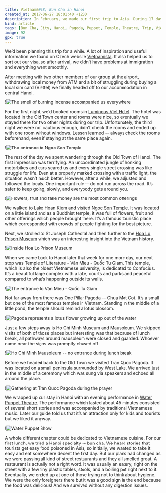 ```yaml
---
title: Vietnam&#58; Bun Cha in Hanoi
created_at: 2017-06-27 18:01:40 +1200
description: In February, we made our first trip to Asia. During 17 days, we visited a number of places in north and south Vietnam and we had a taste of everything -- busy cities, laid-back villages or sunny coast. We were surprised by ubiquitous pollution and amazed by delicious cuisine. It took us a couple of days to overcome the cultural shock but then when we acclimatized we made the most of it.
kind: article
tags: [Bun Cha, City, Hanoi, Pagoda, Puppet, Temple, Theatre, Trip, Vietnam]
image: 92
gpx: true
---
```


We’d been planning this trip for a while. A lot of inspiration and useful information we found on Czech website [Vietnamista](http://www.vietnamista.cz/). It also helped us to sort out our visa, so after arrival, we didn’t have problems at immigration and everything went smoothly.

After meeting with two other members of our group at the airport, withdrawing local money from ATM and a bit of struggling during buying a local sim card (Viettel) we finally headed off to our accommodation in central Hanoi.

!![The smell of burning incense accompanied us everywhere](103)

For the first night, we’d booked rooms in [Luminous Viet Hotel](https://www.booking.com/hotel/vn/luminous-viet.cs.html?aid=304142;label=gen173nr-1FCA4oggJCAlhYSAViBW5vcmVmaK4BiAEBmAEFwgEKd2luZG93cyAxMMgBDNgBAegBAfgBBpICAXmoAgM;sid=095d466a6b99e95958ef967f846213c1;dest_id=-3714993;dest_type=city;dist=0;group_adults=2;group_children=0;hip_dst=1;hpos=1;no_rooms=1;room1=A%2CA;sb_price_type=total;srfid=ed025e83e2d05bb99dff3974404f1e60b362805fX1;type=total;ucfs=1&#hotelTmpl). The hotel was located in the Old Town center and rooms were nice, so eventually we stayed there for two other nights during our trip. Unfortunately, the third night we were not cautious enough, didn’t check the rooms and ended up with one room without windows. Lesson learned -- always check the rooms beforehand, even if staying at the same place again.

!![The entrance to Ngoc Son Temple](1)

The rest of the day we spent wandering through the Old Town of Hanoi. The first impression was terrifying. An uncoordinated jungle of honking motorbikes and cars scared us and every single street crossing was like struggle for life. Even at a properly marked crossing with a traffic light, the situation wasn’t much better. However, after a while, we adjusted and followed the locals. One important rule -- do not run across the road. It’s safer to keep going, slowly, and everybody gets around you.

!![Flowers, fruit and fake money are the most common offerings](3)

We walked to Lake Hoan Kiem and visited [Ngoc Son Temple](https://www.lonelyplanet.com/vietnam/hanoi/attractions/ngoc-son-temple/a/poi-sig/398071/357880). It was located on a little island and as a Buddhist temple, it was full of flowers, fruit and other offerings which people brought there. It’s a famous touristic place which corresponded with crowds of people fighting for the best picture.

Next, we strolled to St Joseph Cathedral and then further to the [Hoa Lo Prison Museum](http://www.hanoitoursvietnam.com/Hanoi-Tourist-Sites/hoa-lo-prison-museum-the-hanoi-hilton.html) which was an interesting insight into the Vietnam history.

!![Inside Hoa Lo Prison Museum](9)

When we came back to Hanoi later that week for one more day, our next stop was Temple of Literature - Văn Mieu - Quốc Tu Giam. This temple, which is also the oldest Vietnamese university, is dedicated to Confucius. It’s a beautiful large complex with a lake, courts and parks and peaceful compared to what’s happening outside its walls.

!![The entrance to Văn Mieu - Quốc Tu Giam](91)

Not far away from there was One Pillar Pagoda -- Chua Mot Cot. It’s a small but one of the most famous temples in Vietnam. Standing in the middle of a little pond, the temple should remind a lotus blossom.

!![Pagoda represents a lotus flower growing up out of the water](97)

Just a few steps away is Ho Chi Minh Museum and Mausoleum. We skipped visits of both of those places but interesting was that because of lunch break, all pathways around mausoleum were closed and guarded. Whoever came near the signs was promptly chased off.

!![Ho Chi Minh Mausoleum -- no entrance during lunch break](99)

Before we headed back to the Old Town we visited Tran Quoc Pagoda. It was located on a small peninsula surrounded by West Lake. We arrived just in the middle of a ceremony which was sung via speakers and echoed all around the place.

!![Gathering at Tran Quoc Pagoda during the prayer](104)

We wrapped up our stay in Hanoi with an evening performance in [Water Puppet Theatre](http://thanglongwaterpuppet.org/en/). The performance which lasted about 45 minutes consisted of several short stories and was accompanied by traditional Vietnamese music. Later our guide told us that it’s an attraction only for kids and tourists but we liked it anyway.

!![Water Puppet Show](109)

A whole different chapter could be dedicated to Vietnamese cuisine. For our first lunch, we tried a Hanoi specialty -- [bun cha](https://www.roughguides.com/article/10-vietnamese-foods-you-need-to-try/). We heard stories that tourists get easy food poisoned in Asia, so initially, we wanted to take it easy and eat somewhere decent the first day. But our plans had changed as we were passing all kind of street restaurants and they all smelled great. A restaurant is actually not a right word. It was usually an eatery, right on the street with a few tiny plastic tables, stools, and a boiling pot right next to it. Eventually, we ended up at one of those trying not to think about hygiene.  We were the only foreigners there but it was a good sign in the end because the food was delicious! And we survived without any digestion issues.
